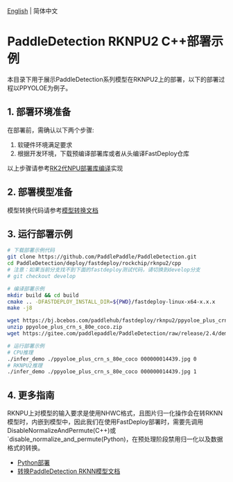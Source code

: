 [English](README.md) | 简体中文
# PaddleDetection RKNPU2 C++部署示例

本目录下用于展示PaddleDetection系列模型在RKNPU2上的部署，以下的部署过程以PPYOLOE为例子。

## 1. 部署环境准备
在部署前，需确认以下两个步骤:

1. 软硬件环境满足要求
2. 根据开发环境，下载预编译部署库或者从头编译FastDeploy仓库

以上步骤请参考[RK2代NPU部署库编译](https://github.com/PaddlePaddle/FastDeploy/blob/develop/docs/cn/faq/rknpu2/rknpu2.md)实现

## 2. 部署模型准备

模型转换代码请参考[模型转换文档](../README.md)

## 3. 运行部署示例

```bash
# 下载部署示例代码
git clone https://github.com/PaddlePaddle/PaddleDetection.git
cd PaddleDetection/deploy/fastdeploy/rockchip/rknpu2/cpp
# 注意：如果当前分支找不到下面的fastdeploy测试代码，请切换到develop分支
# git checkout develop

# 编译部署示例
mkdir build && cd build
cmake .. -DFASTDEPLOY_INSTALL_DIR=${PWD}/fastdeploy-linux-x64-x.x.x
make -j8

wget https://bj.bcebos.com/paddlehub/fastdeploy/rknpu2/ppyoloe_plus_crn_s_80e_coco.zip
unzip ppyoloe_plus_crn_s_80e_coco.zip
wget https://gitee.com/paddlepaddle/PaddleDetection/raw/release/2.4/demo/000000014439.jpg

# 运行部署示例
# CPU推理
./infer_demo ./ppyoloe_plus_crn_s_80e_coco 000000014439.jpg 0
# RKNPU2推理
./infer_demo ./ppyoloe_plus_crn_s_80e_coco 000000014439.jpg 1
```

## 4. 更多指南
RKNPU上对模型的输入要求是使用NHWC格式，且图片归一化操作会在转RKNN模型时，内嵌到模型中，因此我们在使用FastDeploy部署时，需要先调用DisableNormalizeAndPermute(C++)或`disable_normalize_and_permute(Python)，在预处理阶段禁用归一化以及数据格式的转换。

- [Python部署](../python)
- [转换PaddleDetection RKNN模型文档](../README.md)
